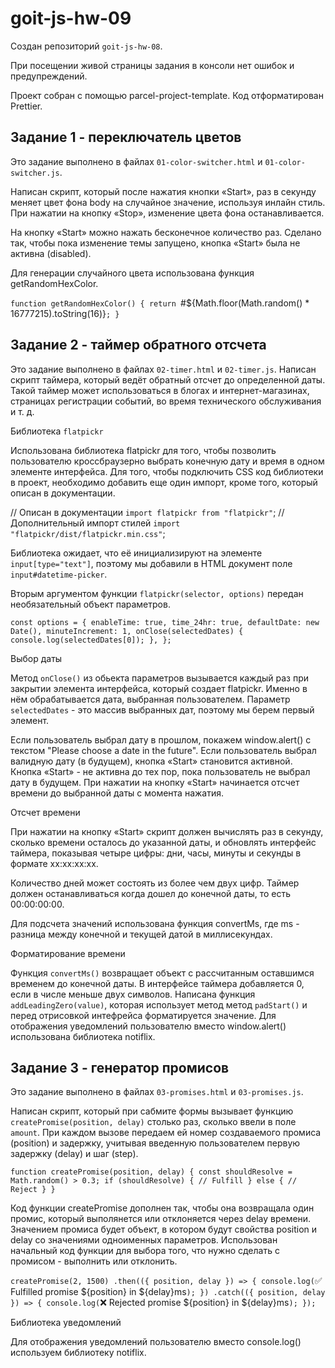# goit-js-hw-09

Создан репозиторий `goit-js-hw-08`. 

При посещении живой страницы задания в консоли нет ошибок и предупреждений. 

Проект собран с помощью parcel-project-template. Код отформатирован Prettier.

## Задание 1 - переключатель цветов

Это задание выполнено в файлах `01-color-switcher.html` и `01-color-switcher.js`.

Написан скрипт, который после нажатия кнопки «Start», раз в секунду меняет цвет фона body на случайное значение, используя инлайн стиль. При нажатии на кнопку «Stop», изменение цвета фона останавливается.

На кнопку «Start» можно нажать бесконечное количество раз. Сделано так, чтобы пока изменение темы запущено, кнопка «Start» была не активна (disabled).

Для генерации случайного цвета использована функция getRandomHexColor.

`function getRandomHexColor() {
  return `#${Math.floor(Math.random() * 16777215).toString(16)}`;
}`

## Задание 2 - таймер обратного отсчета

Это задание выполнено в файлах `02-timer.html` и `02-timer.js`. 
Написан скрипт таймера, который ведёт обратный отсчет до определенной даты. Такой таймер может использоваться в блогах и интернет-магазинах, страницах регистрации событий, во время технического обслуживания и т. д. 

Библиотека `flatpickr`

Использована библиотека flatpickr для того, чтобы позволить пользователю кроссбраузерно выбрать конечную дату и время в одном элементе интерфейса. Для того, чтобы подключить CSS код библиотеки в проект, необходимо добавить еще один импорт, кроме того, который описан в документации.

// Описан в документации
`import flatpickr from "flatpickr"`;
// Дополнительный импорт стилей
`import "flatpickr/dist/flatpickr.min.css"`;

Библиотека ожидает, что её инициализируют на элементе `input[type="text"]`, поэтому мы добавили в HTML документ поле `input#datetime-picker`.

Вторым аргументом функции `flatpickr(selector, options)` передан необязательный объект параметров.

`const options = {
  enableTime: true,
  time_24hr: true,
  defaultDate: new Date(),
  minuteIncrement: 1,
  onClose(selectedDates) {
    console.log(selectedDates[0]);
  },
};`

Выбор даты

Метод `onClose()` из обьекта параметров вызывается каждый раз при закрытии элемента интерфейса, который создает flatpickr. Именно в нём обрабатывается дата, выбранная пользователем. Параметр `selectedDates` - это массив выбранных дат, поэтому мы берем первый элемент.

Если пользователь выбрал дату в прошлом, покажем window.alert() с текстом "Please choose a date in the future".
Если пользователь выбрал валидную дату (в будущем), кнопка «Start» становится активной.
Кнопка «Start» - не активна до тех пор, пока пользователь не выбрал дату в будущем.
При нажатии на кнопку «Start» начинается отсчет времени до выбранной даты с момента нажатия.

Отсчет времени

При нажатии на кнопку «Start» скрипт должен вычислять раз в секунду, сколько времени осталось до указанной даты, и обновлять интерфейс таймера, показывая четыре цифры: дни, часы, минуты и секунды в формате xx:xx:xx:xx.

Количество дней может состоять из более чем двух цифр.
Таймер должен останавливаться когда дошел до конечной даты, то есть 00:00:00:00.

Для подсчета значений использована функция convertMs, где ms - разница между конечной и текущей датой в миллисекундах.

Форматирование времени

Функция `convertMs()` возвращает объект с рассчитанным оставшимся временем до конечной даты. В интерфейсе таймера добавляется 0, если в числе меньше двух символов. Написана функция `addLeadingZero(value)`, которая использует метод метод `padStart()` и перед отрисовкой интефрейса форматируется значение.
Для отображения уведомлений пользователю вместо window.alert() использована библиотека notiflix.

## Задание 3 - генератор промисов

Это задание выполнено в файлах `03-promises.html` и `03-promises.js`. 

Написан скрипт, который при сабмите формы вызывает функцию `createPromise(position, delay)` столько раз, сколько ввели в поле `amount`. При каждом вызове передаем ей номер создаваемого промиса (position) и задержку, учитывая введенную пользователем первую задержку (delay) и шаг (step).

`function createPromise(position, delay) {
  const shouldResolve = Math.random() > 0.3;
  if (shouldResolve) {
    // Fulfill
  } else {
    // Reject
  }
}`

Код функции createPromise дополнен так, чтобы она возвращала один промис, который выполянется или отклоняется через delay времени. Значением промиса будет объект, в котором будут свойства position и delay со значениями одноименных параметров. Использован начальный код функции для выбора того, что нужно сделать с промисом - выполнить или отклонить.

`createPromise(2, 1500)
  .then(({ position, delay }) => {
    console.log(`✅ Fulfilled promise ${position} in ${delay}ms`);
  })
  .catch(({ position, delay }) => {
    console.log(`❌ Rejected promise ${position} in ${delay}ms`);
  });`
  
Библиотека уведомлений

Для отображения уведомлений пользователю вместо console.log() используем библиотеку notiflix.
